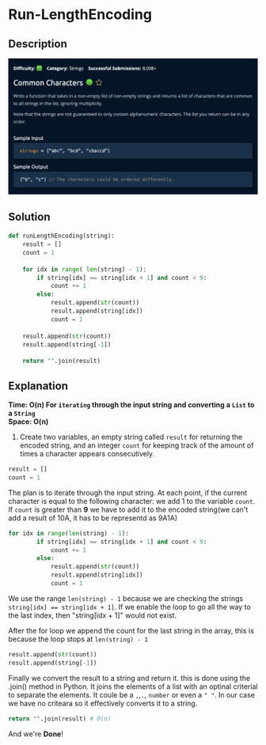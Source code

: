 # Run-LengthEncoding

## Description

![description](./desc.png)

## Solution

```py
def runLengthEncoding(string):
    result = []
    count = 1

    for idx in range( len(string) - 1):
        if string[idx] == string[idx + 1] and count < 9:
            count += 1
        else:
            result.append(str(count))
            result.append(string[idx])
            count = 1

    result.append(str(count))
    result.append(string[-1])

    return "".join(result)
```

## Explanation

**Time: O(n) For `iterating` through the input string and converting a `List` to a `String`** <br/>
**Space: O(n)** <br/>

1. Create two variables, an empty string called `result` for returning the encoded string, and an integer `count` for keeping track of the amount of times a character appears consecutively.

```py
result = []
count = 1
```

The plan is to iterate through the input string. At each point, if the current character is equal to the following character: we add 1 to the variable `count`. If `count` is greater than **9** we have to add it to the encoded string(we can't add a result of 10A, it has to be representd as 9A1A)<br>

```py
for idx in range(len(string) - 1):
        if string[idx] == string[idx + 1] and count < 9:
            count += 1
        else:
            result.append(str(count))
            result.append(string[idx])
            count = 1
```

We use the range `len(string) - 1` because we are checking the strings `string[idx] == string[idx + 1]`. If we enable the loop to go all the way to the last index, then "string[idx + 1]" would not exist.<br>

After the for loop we append the count for the last string in the array, this is because the loop stops at `len(string) - 1` <br>

```py
result.append(str(count))
result.append(string[-1])
```

Finally we convert the result to a string and return it. this is done using the .join() method in Python. It joins the elements of a list with an optinal criterial to separate the elements. It coule be a `,`,`.`, `number` or even a `" "`. In our case we have no criteara so it effectively converts it to a string. <br>

```py
return "".join(result) # O(n)
```

And we're **Done**!
